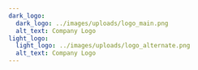```yaml
---
dark_logo:
  dark_logo: ../images/uploads/logo_main.png
  alt_text: Company Logo
light_logo:
  light_logo: ../images/uploads/logo_alternate.png
  alt_text: Company Logo
---
```

